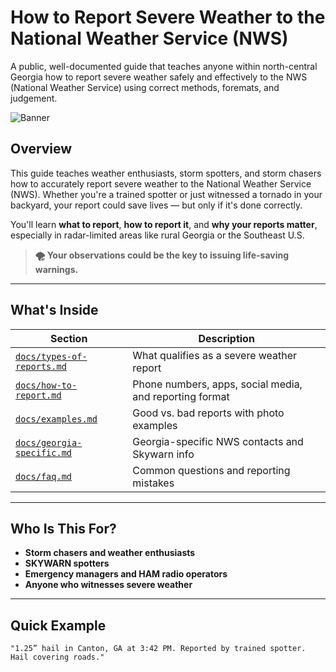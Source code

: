# How to Report Severe Weather to the National Weather Service (NWS)
A public, well-documented guide that teaches anyone within north-central Georgia how to report severe weather safely and effectively to the NWS (National Weather Service) using correct methods, foremats, and judgement. 

![Banner](assets/images/severe-weather-banner.jpg)

## Overview

This guide teaches weather enthusiasts, storm spotters, and storm chasers how to accurately report severe weather to the National Weather Service (NWS). Whether you're a trained spotter or just witnessed a tornado in your backyard, your report could save lives — but only if it's done correctly.

You'll learn **what to report**, **how to report it**, and **why your reports matter**, especially in radar-limited areas like rural Georgia or the Southeast U.S.

> **🌪️ Your observations could be the key to issuing life-saving warnings.**

---

## What's Inside

| Section | Description |
|--------|-------------|
| [`docs/types-of-reports.md`](docs/types-of-reports.md) | What qualifies as a severe weather report |
| [`docs/how-to-report.md`](docs/how-to-report.md) | Phone numbers, apps, social media, and reporting format |
| [`docs/examples.md`](docs/examples.md) | Good vs. bad reports with photo examples |
| [`docs/georgia-specific.md`](docs/georgia-specific.md) | Georgia-specific NWS contacts and Skywarn info |
| [`docs/faq.md`](docs/faq.md) | Common questions and reporting mistakes |

---

##  Who Is This For?

- **Storm chasers and weather enthusiasts**
- **SKYWARN spotters**
- **Emergency managers and HAM radio operators**
- **Anyone who witnesses severe weather**

---

##  Quick Example

```text
"1.25” hail in Canton, GA at 3:42 PM. Reported by trained spotter. Hail covering roads."
